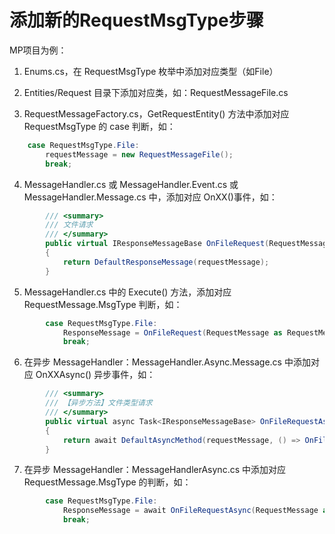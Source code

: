 # 添加新的RequestMsgType步骤

MP项目为例：

1. Enums.cs，在 RequestMsgType 枚举中添加对应类型（如File）

2. Entities/Request 目录下添加对应类，如：RequestMessageFile.cs

3. RequestMessageFactory.cs，GetRequestEntity() 方法中添加对应 RequestMsgType 的 case 判断，如：

``` C#
    case RequestMsgType.File:
        requestMessage = new RequestMessageFile();
        break;
```

4. MessageHandler.cs 或 MessageHandler.Event.cs 或 MessageHandler.Message.cs 中，添加对应 OnXX()事件，如：

``` C#
        /// <summary>
        /// 文件请求
        /// </summary>
        public virtual IResponseMessageBase OnFileRequest(RequestMessageFile requestMessage)
        {
            return DefaultResponseMessage(requestMessage);
        }
```

5. MessageHandler.cs 中的 Execute() 方法，添加对应 RequestMessage.MsgType 判断，如：

``` C#
        case RequestMsgType.File:
            ResponseMessage = OnFileRequest(RequestMessage as RequestMessageFile);
            break;

```

6.  在异步 MessageHandler：MessageHandler.Async.Message.cs 中添加对应 OnXXAsync() 异步事件，如：

``` C#
        /// <summary>
        /// 【异步方法】文件类型请求
        /// </summary>
        public virtual async Task<IResponseMessageBase> OnFileRequestAsync(RequestMessageFile requestMessage)
        {
            return await DefaultAsyncMethod(requestMessage, () => OnFileRequest(requestMessage));
        }
```


7. 在异步 MessageHandler：MessageHandlerAsync.cs 中添加对应 RequestMessage.MsgType 的判断，如：

``` C#
        case RequestMsgType.File:
            ResponseMessage = await OnFileRequestAsync(RequestMessage as RequestMessageFile);
            break;

```